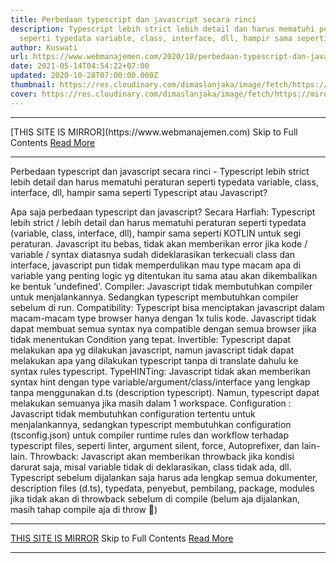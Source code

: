 ```yaml
---
title: Perbedaan typescript dan javascript secara rinci
description: Typescript lebih strict lebih detail dan harus mematuhi peraturan
  seperti typedata variable, class, interface, dll, hampir sama seperti
author: Kuswati
url: https://www.webmanajemen.com/2020/10/perbedaan-typescript-dan-javascript.html
date: 2021-05-14T04:54:22+07:00
updated: 2020-10-28T07:00:00.000Z
thumbnail: https://res.cloudinary.com/dimaslanjaka/image/fetch/https://miro.medium.com/max/940/1*MfrpVoJuWJz8vyXVJDHUvA.png
cover: https://res.cloudinary.com/dimaslanjaka/image/fetch/https://miro.medium.com/max/940/1*MfrpVoJuWJz8vyXVJDHUvA.png
---
```


<hr/> [THIS SITE IS MIRROR](https://www.webmanajemen.com) Skip to Full Contents <a href="https://www.webmanajemen.com/2020/10/perbedaan-typescript-dan-javascript.html" rel="follow" class="button" id="read-more">Read More</a> <hr/> Perbedaan typescript dan javascript secara rinci - Typescript lebih strict lebih detail dan harus mematuhi peraturan seperti typedata variable, class, interface, dll, hampir sama seperti Typescript atau Javascript?
 
Apa saja perbedaan typescript dan javascript?
Secara Harfiah:
Typescript lebih strict / lebih detail dan harus mematuhi peraturan seperti typedata (variable, class, interface, dll), hampir sama seperti KOTLIN untuk segi peraturan. Javascript itu bebas, tidak akan memberikan error jika kode / variable / syntax diatasnya sudah dideklarasikan terkecuali class dan interface, javascript pun tidak memperdulikan mau type macam apa di variable yang penting logic yg ditentukan itu sama atau akan dikembalikan ke bentuk 'undefined'.
 Compiler:
Javascript tidak membutuhkan compiler untuk menjalankannya. Sedangkan typescript membutuhkan compiler sebelum di run. Compatibility: Typescript bisa menciptakan javascript dalam macam-macam type browser hanya dengan 1x tulis kode. Javascript tidak dapat membuat semua syntax nya compatible dengan semua browser jika tidak menentukan Condition yang tepat.
 Invertible:
Typescript dapat melakukan apa yg dilakukan javascript, namun javascript tidak dapat melakukan apa yang dilakukan typescript tanpa di translate dahulu ke syntax rules typescript.
 TypeHINTing:
Javascript tidak akan memberikan syntax hint dengan type variable/argument/class/interface yang lengkap tanpa menggunakan d.ts (description typescript). Namun, typescript dapat melakukan semuanya jika masih dalam 1 workspace.
 Configuration :
Javascript tidak membutuhkan configuration tertentu untuk menjalankannya, sedangkan typescript membutuhkan configuration (tsconfig.json) untuk compiler runtime rules dan workflow terhadap typescript files, seperti linter, argument silent, force, Autoprefixer, dan lain-lain.
 Throwback:
Javascript akan memberikan throwback jika kondisi darurat saja, misal variable tidak di deklarasikan, class tidak ada, dll. Typescript sebelum dijalankan saja harus ada lengkap semua dokumenter, description files (d.ts), typedata, penyebut, pembilang, package, modules jika tidak akan di throwback sebelum di compile (belum aja dijalankan, masih tahap compile aja di throw 🤣) <hr/> [THIS SITE IS MIRROR](https://www.webmanajemen.com) Skip to Full Contents <a href="https://www.webmanajemen.com/2020/10/perbedaan-typescript-dan-javascript.html" rel="follow" class="button" id="read-more">Read More</a> <hr/>